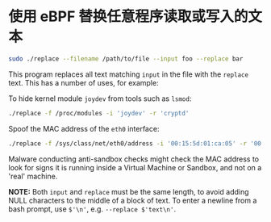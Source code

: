 # 使用 eBPF 替换任意程序读取或写入的文本

```sh
sudo ./replace --filename /path/to/file --input foo --replace bar
```

This program replaces all text matching `input` in the file with the `replace` text.
This has a number of uses, for example:

To hide kernel module `joydev` from tools such as `lsmod`:

```bash
./replace -f /proc/modules -i 'joydev' -r 'cryptd'
```

Spoof the MAC address of the `eth0` interface:

```bash
./replace -f /sys/class/net/eth0/address -i '00:15:5d:01:ca:05' -r '00:00:00:00:00:00'
```

Malware conducting anti-sandbox checks might check the MAC address to look for signs it is
running inside a Virtual Machine or Sandbox, and not on a 'real' machine.

**NOTE:** Both `input` and `replace` must be the same length, to avoid adding NULL characters to the
middle of a block of text. To enter a newline from a bash prompt, use `$'\n'`, e.g. `--replace $'text\n'`.
